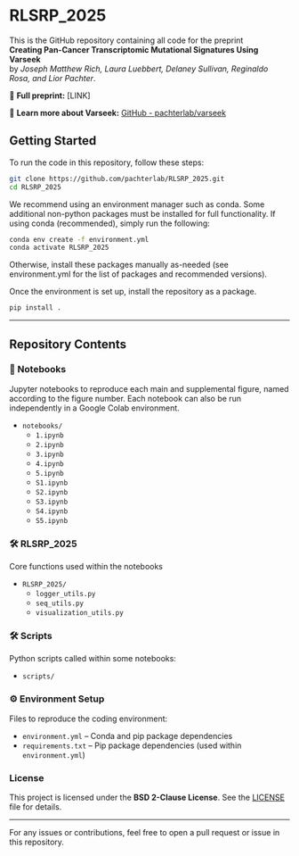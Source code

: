 # RLSRP_2025

This is the GitHub repository containing all code for the preprint  
**Creating Pan-Cancer Transcriptomic Mutational Signatures Using Varseek**  
by *Joseph Matthew Rich, Laura Luebbert, Delaney Sullivan, Reginaldo Rosa, and Lior Pachter*.

📄 **Full preprint:** [LINK]  

🔗 **Learn more about Varseek:** [GitHub - pachterlab/varseek](https://github.com/pachterlab/varseek.git)

## Getting Started

To run the code in this repository, follow these steps:

```sh
git clone https://github.com/pachterlab/RLSRP_2025.git
cd RLSRP_2025
```

We recommend using an environment manager such as conda. Some additional non-python packages must be installed for full functionality. If using conda (recommended), simply run the following:

```sh
conda env create -f environment.yml
conda activate RLSRP_2025
```

Otherwise, install these packages manually as-needed (see environment.yml for the list of packages and recommended versions).

Once the environment is set up, install the repository as a package.

```sh
pip install .
```

---

## Repository Contents

### 📓 Notebooks  
Jupyter notebooks to reproduce each main and supplemental figure, named according to the figure number. Each notebook can also be run independently in a Google Colab environment.
- `notebooks/`
  - `1.ipynb`
  - `2.ipynb`
  - `3.ipynb`
  - `4.ipynb`
  - `5.ipynb`
  - `S1.ipynb`
  - `S2.ipynb`
  - `S3.ipynb`
  - `S4.ipynb`
  - `S5.ipynb`

### 🛠 RLSRP_2025
Core functions used within the notebooks
- `RLSRP_2025/`
    - `logger_utils.py`
    - `seq_utils.py`
    - `visualization_utils.py`

### 🛠 Scripts  
Python scripts called within some notebooks:
- `scripts/`

### ⚙️ Environment Setup  
Files to reproduce the coding environment:
- `environment.yml` – Conda and pip package dependencies  
- `requirements.txt` – Pip package dependencies (used within `environment.yml`)  

### License  
This project is licensed under the **BSD 2-Clause License**. See the [LICENSE](LICENSE) file for details.

---

For any issues or contributions, feel free to open a pull request or issue in this repository.
